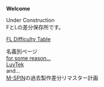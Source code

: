 __Welcome__

Under Construction  
FとLの差分保存所です。

[FL Difficulty Table](table/)   

名義別ページ  
[for some reason...](fsrs/)  
[LuvTek](luvtek/)  
and...  
[M-SPIN](mspin/)の過去製作差分リマスター計画
